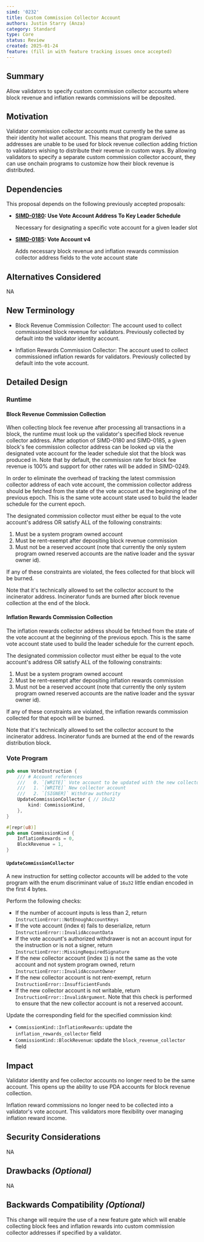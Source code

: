 ```yaml
---
simd: '0232'
title: Custom Commission Collector Account
authors: Justin Starry (Anza)
category: Standard
type: Core
status: Review
created: 2025-01-24
feature: (fill in with feature tracking issues once accepted)
---
```


## Summary

Allow validators to specify custom commission collector accounts where block
revenue and inflation rewards commissions will be deposited.

## Motivation

Validator commission collector accounts must currently be the same as their
identity hot wallet account. This means that program derived addresses are
unable to be used for block revenue collection adding friction to validators
wishing to distribute their revenue in custom ways. By allowing validators to
specify a separate custom commission collector account, they can use onchain
programs to customize how their block revenue is distributed.

## Dependencies

This proposal depends on the following previously accepted proposals:

- **[SIMD-0180]: Use Vote Account Address To Key Leader Schedule**

    Necessary for designating a specific vote account for a given leader slot

- **[SIMD-0185]: Vote Account v4**

    Adds necessary block revenue and inflation rewards commission collector
    address fields to the vote account state

[SIMD-0180]: https://github.com/solana-foundation/solana-improvement-documents/pull/180
[SIMD-0185]: https://github.com/solana-foundation/solana-improvement-documents/pull/185

## Alternatives Considered

NA

## New Terminology

- Block Revenue Commission Collector: The account used to collect commissioned
block revenue for validators. Previously collected by default into the validator
identity account.

- Inflation Rewards Commission Collector: The account used to collect
commissioned inflation rewards for validators. Previously collected by default
into the vote account.

## Detailed Design

### Runtime

#### Block Revenue Commission Collection

When collecting block fee revenue after processing all transactions in a block,
the runtime must look up the validator's specified block revenue collector
address. After adoption of SIMD-0180 and SIMD-0185, a given block's fee
commission collector address can be looked up via the designated vote account
for the leader schedule slot that the block was produced in. Note that by
default, the commission rate for block fee revenue is 100% and support for other
rates will be added in SIMD-0249.

In order to eliminate the overhead of tracking the latest commission collector
address of each vote account, the commission collector address should be fetched
from the state of the vote account at the beginning of the previous epoch. This
is the same vote account state used to build the leader schedule for the current
epoch.

The designated commission collector must either be equal to the vote account's
address OR satisfy ALL of the following constraints:

1. Must be a system program owned account
2. Must be rent-exempt after depositing block revenue commission
3. Must not be a reserved account (note that currently the only system program
owned reserved accounts are the native loader and the sysvar owner id).

If any of these constraints are violated, the fees collected for that block will
be burned.

Note that it's technically allowed to set the collector account to the
incinerator address. Incinerator funds are burned after block revenue collection
at the end of the block.

#### Inflation Rewards Commission Collection

The inflation rewards collector address should be fetched from the state
of the vote account at the beginning of the previous epoch. This is the same
vote account state used to build the leader schedule for the current epoch.

The designated commission collector must either be equal to the vote account's
address OR satisfy ALL of the following constraints:

1. Must be a system program owned account
2. Must be rent-exempt after depositing inflation rewards commission
3. Must not be a reserved account (note that currently the only system program
owned reserved accounts are the native loader and the sysvar owner id).

If any of these constraints are violated, the inflation rewards commission
collected for that epoch will be burned.

Note that it's technically allowed to set the collector account to the
incinerator address. Incinerator funds are burned at the end of the rewards
distribution block.

### Vote Program

```rust
pub enum VoteInstruction {
    /// # Account references
    ///   0. `[WRITE]` Vote account to be updated with the new collector public key
    ///   1. `[WRITE]` New collector account
    ///   2. `[SIGNER]` Withdraw authority
    UpdateCommissionCollector { // 16u32
        kind: CommissionKind,
    },
}

#[repr(u8)]
pub enum CommissionKind {
    InflationRewards = 0,
    BlockRevenue = 1,
}
```

#### `UpdateCommissionCollector`

A new instruction for setting collector accounts will be added to the vote
program with the enum discriminant value of `16u32` little endian encoded in the
first 4 bytes.

Perform the following checks:

- If the number of account inputs is less than 2, return
`InstructionError::NotEnoughAccountKeys`
- If the vote account (index `0`) fails to deserialize, return
`InstructionError::InvalidAccountData`
- If the vote account's authorized withdrawer is not an account input for the
instruction or is not a signer, return
`InstructionError::MissingRequiredSignature`
- If the new collector account (index `1`) is not the same as the vote account
and not system program owned, return `InstructionError::InvalidAccountOwner` 
- If the new collector account is not rent-exempt, return
`InstructionError::InsufficientFunds`
- If the new collector account is not writable, return
`InstructionError::InvalidArgument`. Note that this check is performed to ensure
that the new collector account is not a reserved account.

Update the corresponding field for the specified commission kind:

- `CommissionKind::InflationRewards`: update the `inflation_rewards_collector` field
- `CommissionKind::BlockRevenue`: update the `block_revenue_collector` field

## Impact

Validator identity and fee collector accounts no longer need to be the same
account. This opens up the ability to use PDA accounts for block revenue
collection.

Inflation reward commissions no longer need to be collected into a validator's
vote account. This validators more flexibility over managing inflation reward
income.

## Security Considerations

NA

## Drawbacks *(Optional)*

NA

## Backwards Compatibility *(Optional)*

This change will require the use of a new feature gate which will enable
collecting block fees and inflation rewards into custom commission collector
addresses if specified by a validator.
